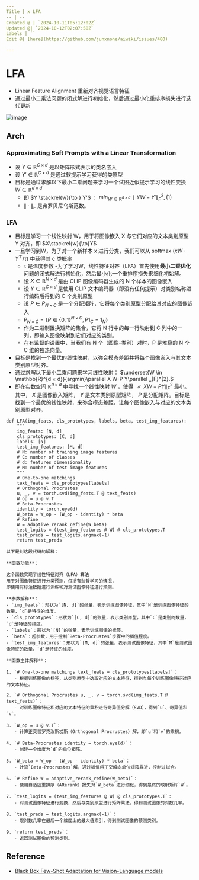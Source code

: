 ```yaml
---
Title | x LFA
-- | --
Created @ | `2024-10-11T05:12:02Z`
Updated @| `2024-10-12T02:07:58Z`
Labels | ``
Edit @| [here](https://github.com/junxnone/aiwiki/issues/480)

---
```

# LFA
- Linear Feature Alignment 重新对齐视觉语言特征
- 通过最小二乘法问题的闭式解进行初始化，然后通过最小化重排序损失进行迭代更新

 
![image](https://github.com/user-attachments/assets/b1b6d086-c6f4-4f68-90dc-f6e72be8d5ce)

## Arch

### Approximating Soft Prompts with a Linear Transformation

- 设 $Y \in \mathbb{R}^{C ×d}$ 是以矩阵形式表示的类名嵌入
- 设 $Y' \in \mathbb{R}^{C ×d}$ 是通过软提示学习获得的类原型
- 目标是通过求解以下最小二乘问题来学习一个试图近似提示学习的线性变换 $W \in \mathbb{R}^{d ×d}$
  - 即 $Y \stackrel{w}{\to } Y'$ ： $min _{W \in \mathbb{R}^{d × d}}\parallel Y W - Y'\parallel _{F}^{2}, (1)$ 
  - $\|\cdot\|_{F}$ 是弗罗贝尼乌斯范数。

### LFA
- 目标是学习一个线性映射 W，用于将图像嵌入 X 与它们对应的文本类别原型 Y 对齐，即 $X\stackrel{w}{\to}Y$ 
- 一旦学习到W，为了对一个新样本 x 进行分类，我们可以从 softmax $(xW\cdot Y^{\top}/\tau)$ 中获得其 c 类概率
  - τ 是温度参数
-为了学习W，线性特征对齐（LFA）首先使用**最小二乘优化**问题的闭式解进行初始化，然后最小化一个重排序损失来细化初始解。
  - 设 $X\in\mathbb{R}^{N×d}$ 是由 CLIP 图像编码器生成的 N 个样本的图像嵌入
  - 设 $Y\in\mathbb{R}^{C×d}$ 是使用 CLIP 文本编码器（即没有任何提示）对类别名称进行编码后得到的 C 个类别原型
  - 设 $P\in P_{N×C}$ 是一个分配矩阵，它将每个类别原型分配给其对应的图像嵌入
  - $P_{N×C}=\{P\in\{0,1\}^{N×C},  P1_{C}=1_{N}\}$
  - 作为二进制置换矩阵的集合，它将 N 行中的每一行映射到 C 列中的一列，即输入图像映射到它们对应的类别。
  - 在有监督的设置中，当我们有 N 个（图像-类别）对时，P 是堆叠的 N 个 C 维的独热向量。
- 目标是找到一个最优的线性映射，以弥合模态差距并将每个图像嵌入与其文本类别原型对齐。
- 通过求解以下最小二乘问题来学习线性映射： $\underset{W \in \mathbb{R}^{d × d}}{argmin}\parallel X W-P Y\parallel _{F}^{2}.$ 
- 即在实数空间 $\mathbb{R}^{d × d}$ 中寻找一个线性映射 $W$ ，使得 $\parallel X W-P Y\parallel _{F}^{2}$ 最小。其中， $X$ 是图像嵌入矩阵， $Y$ 是文本类别原型矩阵， $P$ 是分配矩阵。目标是找到一个最优的线性映射，来弥合模态差距，让每个图像嵌入与对应的文本类别原型对齐。


```
def LFA(img_feats, cls_prototypes, labels, beta, test_img_features):
    """
    img_feats: [N, d] 
    cls_prototypes: [C, d] 
    labels: [N] 
    test_img_features: [M, d]
    # N: number of training image features 
    # C: number of classes 
    # d: features dimensionality 
    # M: number of test image features 
    """
    # One-to-one matchings 
    text_feats = cls_prototypes[labels]
    # Orthogonal Procrustes 
    u, _, v = torch.svd(img_feats.T @ text_feats) 
    W_op = u @ v.T
    # Beta-Procrustes 
    identity = torch.eye(d) 
    W_beta = W_op - (W_op - identity) * beta
    # Refine 
    W = adaptive_rerank_refine(W_beta)
    test_logits = (test_img_features @ W) @ cls_prototypes.T 
    test_preds = test_logits.argmax(-1)
    return test_preds
```

```
以下是对这段代码的解释：

**函数功能**：

这个函数实现了线性特征对齐（LFA）算法
用于对图像特征进行分类预测，包括有监督学习的情况，
即使用有标注数据进行训练和对测试图像特征进行预测。

**参数解释**：
- `img_feats`：形状为`[N, d]`的张量，表示训练图像特征，其中`N`是训练图像特征的数量，`d`是特征的维度。
- `cls_prototypes`：形状为`[C, d]`的张量，表示类别原型，其中`C`是类别的数量，`d`是特征的维度。
- `labels`：形状为`[N]`的张量，表示训练图像的标签。
- `beta`：超参数，用于控制`Beta-Procrustes`步骤中的插值程度。
- `test_img_features`：形状为`[M, d]`的张量，表示测试图像特征，其中`M`是测试图像特征的数量，`d`是特征的维度。

**函数主体解释**：

1. `# One-to-one matchings text_feats = cls_prototypes[labels]`：
   - 根据训练图像的标签，从类别原型中选取对应的文本特征，得到与每个训练图像特征对应的文本特征。

2. `# Orthogonal Procrustes u, _, v = torch.svd(img_feats.T @ text_feats)`：
   - 对训练图像特征和对应的文本特征的乘积进行奇异值分解（SVD），得到`u`、奇异值和`v`。

3. `W_op = u @ v.T`：
   - 计算正交普罗克汝斯忒斯（Orthogonal Procrustes）解，即`u`和`v`的乘积。

4. `# Beta-Procrustes identity = torch.eye(d)`：
   - 创建一个维度为`d`的单位矩阵。

5. `W_beta = W_op - (W_op - identity) * beta`：
   - 计算`Beta-Procrustes`解，通过插值将正交解向单位矩阵靠近，控制过拟合。

6. `# Refine W = adaptive_rerank_refine(W_beta)`：
   - 使用自适应重排序（ARerank）损失对`W_beta`进行细化，得到最终的映射矩阵`W`。

7. `test_logits = (test_img_features @ W) @ cls_prototypes.T`：
   - 对测试图像特征进行变换，然后与类别原型进行矩阵乘法，得到测试图像的对数几率。

8. `test_preds = test_logits.argmax(-1)`：
   - 取对数几率在最后一个维度上的最大值索引，得到测试图像的预测类别。

9. `return test_preds`：
   - 返回测试图像的预测类别。
```



## Reference
- [Black Box Few-Shot Adaptation for Vision-Language models](https://arxiv.org/abs/2304.01752)
